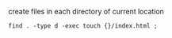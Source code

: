 
create files in each directory of current location

<code>find . -type d -exec touch {}/index.html \;</code>
